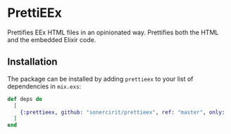 # PrettiEEx

Prettifies EEx HTML files in an opinionated way. Prettifies both the HTML and the embedded Elixir code.

## Installation

The package can be installed by adding `prettieex` to your list of dependencies in `mix.exs`:

```elixir
def deps do
  [
    {:prettieex, github: "sonercirit/prettieex", ref: "master", only: :dev}
  ]
end
```
